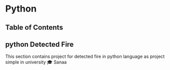 # Python



## Table of Contents
## python Detected Fire
This section contains project for detected fire in python language as project simple in university 🎓 Sanaa
